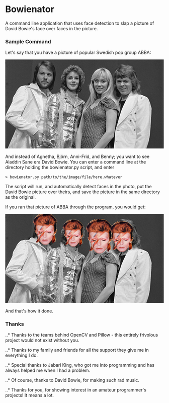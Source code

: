 # Bowienator
A command line application that uses face detection to slap a picture of David Bowie's face over faces in the picture.


### Sample Command

Let's say that you have a picture of popular Swedish pop group ABBA:

![ABBA before](/gallery/ABBA/ABBA_Before.jpg?raw=True)

And instead of Agnetha, Björn, Anni-Frid, and Benny; you want to see 
Aladdin Sane era David Bowie. You can enter a command line at the directory
holding the bowienator.py script, and enter

```
> bowienator.py path/to/the/image/file/here.whatever
```

The script will run, and automatically detect faces in the photo, put the David Bowie
picture over theirs, and save the picture in the same directory as the original.

If you ran that picture of ABBA through the program, you would get:

![ABBA After](/gallery/ABBA/ABBA_After.png?raw=True)

And that's how it done.

### Thanks

..* Thanks to the teams behind OpenCV and Pillow - this entirely frivolous project would not exist without you.

..* Thanks to my family and friends for all the support they give me in everything I do.

..* Special thanks to Jabari King, who got me into programming and has always helped me when I had a problem.

..* Of course, thanks to David Bowie, for making such rad music.

..* Thanks for you, for showing interest in an amateur programmer's projects! It means a lot.
